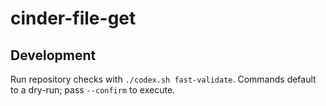 # cinder-file-get

## Development
Run repository checks with `./codex.sh fast-validate`. Commands default to a dry-run; pass `--confirm` to execute.
